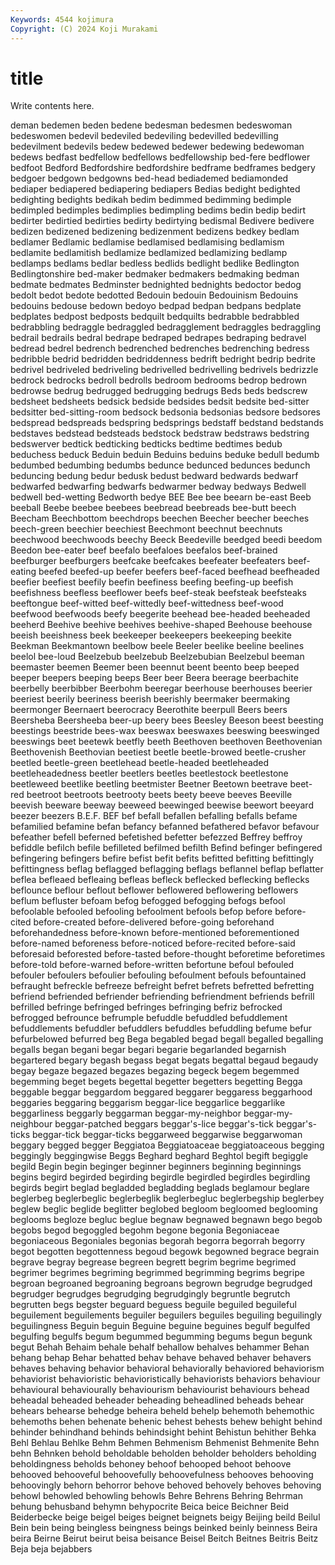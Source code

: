 ```yaml
---
Keywords: 4544 kojimura
Copyright: (C) 2024 Koji Murakami
---
```


# title

Write contents here.



deman bedemen
beden bedene bedesman bedesmen bedeswoman bedeswomen bedevil bedeviled bedeviling bedevilled
bedevilling bedevilment bedevils bedew bedewed bedewer bedewing bedewoman bedews bedfast
bedfellow bedfellows bedfellowship bed-fere bedflower bedfoot Bedford Bedfordshire bedfordshire bedframe
bedframes bedgery bedgoer bedgown bedgowns bed-head bediademed bediamonded bediaper bediapered
bediapering bediapers Bedias bedight bedighted bedighting bedights bedikah bedim bedimmed
bedimming bedimple bedimpled bedimples bedimplies bedimpling bedims bedin bedip bedirt
bedirter bedirtied bedirties bedirty bedirtying bedismal Bedivere bedivere bedizen bedizened
bedizening bedizenment bedizens bedkey bedlam bedlamer Bedlamic bedlamise bedlamised bedlamising
bedlamism bedlamite bedlamitish bedlamize bedlamized bedlamizing bedlamp bedlamps bedlams bedlar
bedless bedlids bedlight bedlike Bedlington Bedlingtonshire bed-maker bedmaker bedmakers bedmaking
bedman bedmate bedmates Bedminster bednighted bednights bedoctor bedog bedolt bedot
bedote bedotted Bedouin bedouin Bedouinism Bedouins bedouins bedouse bedown bedoyo
bedpad bedpan bedpans bedplate bedplates bedpost bedposts bedquilt bedquilts bedrabble
bedrabbled bedrabbling bedraggle bedraggled bedragglement bedraggles bedraggling bedrail bedrails bedral
bedrape bedraped bedrapes bedraping bedravel bedread bedrel bedrench bedrenched bedrenches
bedrenching bedress bedribble bedrid bedridden bedriddenness bedrift bedright bedrip bedrite
bedrivel bedriveled bedriveling bedrivelled bedrivelling bedrivels bedrizzle bedrock bedrocks bedroll
bedrolls bedroom bedrooms bedrop bedrown bedrowse bedrug bedrugged bedrugging bedrugs
Beds beds bedscrew bedsheet bedsheets bedsick bedside bedsides bedsit bedsite
bed-sitter bedsitter bed-sitting-room bedsock bedsonia bedsonias bedsore bedsores bedspread bedspreads
bedspring bedsprings bedstaff bedstand bedstands bedstaves bedstead bedsteads bedstock bedstraw
bedstraws bedstring bedswerver bedtick bedticking bedticks bedtime bedtimes bedub beduchess
beduck Beduin beduin Beduins beduins beduke bedull bedumb bedumbed bedumbing
bedumbs bedunce bedunced bedunces bedunch beduncing bedung bedur bedusk bedust
bedward bedwards bedwarf bedwarfed bedwarfing bedwarfs bedwarmer bedway bedways Bedwell
bedwell bed-wetting Bedworth bedye BEE Bee bee beearn be-east Beeb
beeball Beebe beebee beebees beebread beebreads bee-butt beech Beecham Beechbottom
beechdrops beechen Beecher beecher beeches beech-green beechier beechiest Beechmont beechnut
beechnuts beechwood beechwoods beechy Beeck Beedeville beedged beedi beedom Beedon
bee-eater beef beefalo beefaloes beefalos beef-brained beefburger beefburgers beefcake beefcakes
beefeater beefeaters beef-eating beefed beefed-up beefer beefers beef-faced beefhead beefheaded
beefier beefiest beefily beefin beefiness beefing beefing-up beefish beefishness beefless
beeflower beefs beef-steak beefsteak beefsteaks beeftongue beef-witted beef-wittedly beef-wittedness beef-wood
beefwood beefwoods beefy beegerite beehead bee-headed beeheaded beeherd Beehive beehive
beehives beehive-shaped Beehouse beehouse beeish beeishness beek beekeeper beekeepers beekeeping
beekite Beekman Beekmantown beelbow beele Beeler beelike beeline beelines beelol
bee-loud Beelzebub beelzebub Beelzebubian Beelzebul beeman beemaster beemen Beemer been
beennut beent beento beep beeped beeper beepers beeping beeps Beer
beer Beera beerage beerbachite beerbelly beerbibber Beerbohm beeregar beerhouse beerhouses
beerier beeriest beerily beeriness beerish beerishly beermaker beermaking beermonger Beernaert
beerocracy Beerothite beerpull Beers beers Beersheba Beersheeba beer-up beery bees
Beesley Beeson beest beesting beestings beestride bees-wax beeswax beeswaxes beeswing
beeswinged beeswings beet beetewk beetfly beeth Beethoven beethoven Beethovenian Beethovenish
Beethovian beetiest beetle beetle-browed beetle-crusher beetled beetle-green beetlehead beetle-headed beetleheaded
beetleheadedness beetler beetlers beetles beetlestock beetlestone beetleweed beetlike beetling beetmister
Beetner Beetown beetrave beet-red beetroot beetroots beetrooty beets beety beeve
beeves Beeville beevish beeware beeway beeweed beewinged beewise beewort beeyard
beezer beezers B.E.F. BEF bef befall befallen befalling befalls befame
befamilied befamine befan befancy befanned befathered befavor befavour befeather befell
beferned befetished befetter befezzed Beffrey beffroy befiddle befilch befile befilleted
befilmed befilth Befind befinger befingered befingering befingers befire befist befit
befits befitted befitting befittingly befittingness beflag beflagged beflagging beflags beflannel
beflap beflatter beflea befleaed befleaing befleas befleck beflecked beflecking beflecks
beflounce beflour beflout beflower beflowered beflowering beflowers beflum befluster befoam
befog befogged befogging befogs befool befoolable befooled befooling befoolment befools
befop before before-cited before-created before-delivered before-going beforehand beforehandedness before-known before-mentioned
beforementioned before-named beforeness before-noticed before-recited before-said beforesaid beforested before-tasted before-thought
beforetime beforetimes before-told before-warned before-written befortune befoul befouled befouler befoulers
befoulier befouling befoulment befouls befountained befraught befreckle befreeze befreight befret
befrets befretted befretting befriend befriended befriender befriending befriendment befriends befrill
befrilled befringe befringed befringes befringing befriz befrocked befrogged befrounce befrumple
befuddle befuddled befuddlement befuddlements befuddler befuddlers befuddles befuddling befume befur
befurbelowed befurred beg Bega begabled begad begall begalled begalling begalls
began begani begar begari begarie begarlanded begarnish begartered begary begash
begass begat begats begattal begaud begaudy begay begaze begazed begazes
begazing begeck begem begemmed begemming beget begets begettal begetter begetters
begetting Begga beggable beggar beggardom beggared beggarer beggaress beggarhood beggaries
beggaring beggarism beggar-lice beggarlice beggarlike beggarliness beggarly beggarman beggar-my-neighbor beggar-my-neighbour
beggar-patched beggars beggar's-lice beggar's-tick beggar's-ticks beggar-tick beggar-ticks beggarweed beggarwise beggarwoman
beggary begged begger Beggiatoa Beggiatoaceae beggiatoaceous begging beggingly beggingwise Beggs
Beghard beghard Beghtol begift begiggle begild Begin begin beginger beginner
beginners beginning beginnings begins begird begirded begirding begirdle begirdled begirdles
begirdling begirds begirt beglad begladded begladding beglads beglamour beglare beglerbeg
beglerbeglic beglerbeglik beglerbegluc beglerbegship beglerbey beglew beglic beglide beglitter beglobed
begloom begloomed beglooming beglooms begloze begluc beglue begnaw begnawed begnawn
bego begob begobs begod begoggled begohm begone begonia Begoniaceae begoniaceous
Begoniales begonias begorah begorra begorrah begorry begot begotten begottenness begoud
begowk begowned begrace begrain begrave begray begrease begreen begrett begrim
begrime begrimed begrimer begrimes begriming begrimmed begrimming begrims begripe begroan
begroaned begroaning begroans begrown begrudge begrudged begrudger begrudges begrudging begrudgingly
begruntle begrutch begrutten begs begster beguard beguess beguile beguiled beguileful
beguilement beguilements beguiler beguilers beguiles beguiling beguilingly beguilingness Beguin beguin
Beguine beguine beguines begulf begulfed begulfing begulfs begum begummed begumming
begums begun begunk begut Behah Behaim behale behalf behallow behalves
behammer Behan behang behap Behar behatted behav behave behaved behaver
behavers behaves behaving behavior behavioral behaviorally behaviored behaviorism behaviorist behavioristic
behavioristically behaviorists behaviors behaviour behavioural behaviourally behaviourism behaviourist behaviours behead
beheadal beheaded beheader beheading beheadlined beheads behear behears behearse behedge
beheira beheld behelp behemoth behemothic behemoths behen behenate behenic behest
behests behew behight behind behinder behindhand behinds behindsight behint Behistun
behither Behka Behl Behlau Behlke Behm Behmen Behmenism Behmenist Behmenite
Behn behn Behnken behold beholdable beholden beholder beholders beholding beholdingness
beholds behoney behoof behooped behoot behoove behooved behooveful behoovefully behoovefulness
behooves behooving behoovingly behorn behorror behove behoved behovely behoves behoving
behowl behowled behowling behowls Behre Behrens Behring Behrman behung behusband
behymn behypocrite Beica beice Beichner Beid Beiderbecke beige beigel beiges
beignet beignets beigy Beijing beild Beilul Bein bein being beingless
beingness beings beinked beinly beinness Beira beira Beirne Beirut beirut
beisa beisance Beisel Beitch Beitnes Beitris Beitz Beja beja bejabbers
